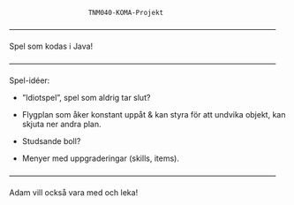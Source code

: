 ﻿						TNM040-KOMA-Projekt
–––––––––––––––––––––––––––––––––––––––––––––––––––––––––––––––––––––

Spel som kodas i Java!

–––––––––––––––––––––––––––––––––––––––––––––––––––––––––––––––––––––

Spel-idéer:

- ”Idiotspel”, spel som aldrig tar slut?

- Flygplan som åker konstant uppåt & kan styra för att undvika objekt, kan skjuta ner andra plan.

- Studsande boll?

- Menyer med uppgraderingar (skills, items).

–––––––––––––––––––––––––––––––––––––––––––––––––––––––––––––––––––––

Adam vill också vara med och leka!